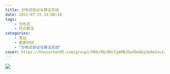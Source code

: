 ```yaml
---
title: 分布式协议与算法实战    
date: 2021-07-15 23:00:16    
tags:
    - 分布式
    - 共识算法
categories:    
    - 笔记    
    - 极客时间    
    - "分布式协议与算法实战"    
cover: https://howiechen95.com/group1/M00/00/00/CgAMB2DwVDmAHjUmAA1nuIrd6XU606.jpg
---
```


![](https://howiechen95.com/group1/M00/00/00/CgAMB2DwVDmAHjUmAA1nuIrd6XU606.jpg)


